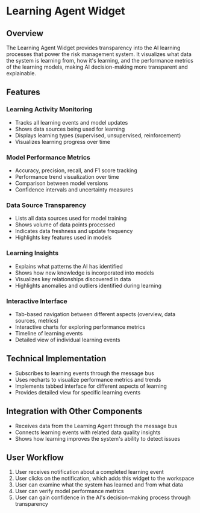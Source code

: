 
# Learning Agent Widget

## Overview
The Learning Agent Widget provides transparency into the AI learning processes that power the risk management system. It visualizes what data the system is learning from, how it's learning, and the performance metrics of the learning models, making AI decision-making more transparent and explainable.

## Features

### Learning Activity Monitoring
- Tracks all learning events and model updates
- Shows data sources being used for learning
- Displays learning types (supervised, unsupervised, reinforcement)
- Visualizes learning progress over time

### Model Performance Metrics
- Accuracy, precision, recall, and F1 score tracking
- Performance trend visualization over time
- Comparison between model versions
- Confidence intervals and uncertainty measures

### Data Source Transparency
- Lists all data sources used for model training
- Shows volume of data points processed
- Indicates data freshness and update frequency
- Highlights key features used in models

### Learning Insights
- Explains what patterns the AI has identified
- Shows how new knowledge is incorporated into models
- Visualizes key relationships discovered in data
- Highlights anomalies and outliers identified during learning

### Interactive Interface
- Tab-based navigation between different aspects (overview, data sources, metrics)
- Interactive charts for exploring performance metrics
- Timeline of learning events
- Detailed view of individual learning events

## Technical Implementation
- Subscribes to learning events through the message bus
- Uses recharts to visualize performance metrics and trends
- Implements tabbed interface for different aspects of learning
- Provides detailed view for specific learning events

## Integration with Other Components
- Receives data from the Learning Agent through the message bus
- Connects learning events with related data quality insights
- Shows how learning improves the system's ability to detect issues

## User Workflow
1. User receives notification about a completed learning event
2. User clicks on the notification, which adds this widget to the workspace
3. User can examine what the system has learned and from what data
4. User can verify model performance metrics
5. User can gain confidence in the AI's decision-making process through transparency
